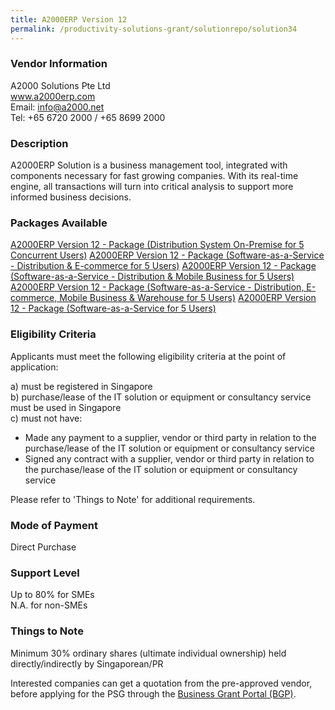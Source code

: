 ```yaml
---
title: A2000ERP Version 12
permalink: /productivity-solutions-grant/solutionrepo/solution34
---
```


### Vendor Information
A2000 Solutions Pte Ltd<br>www.a2000erp.com<br>Email: info@a2000.net<br>Tel: +65 6720 2000 / +65 8699 2000

### Description

A2000ERP Solution is a business management tool, integrated with components necessary for fast growing companies. With its real-time engine, all transactions will turn into critical analysis to support more informed business decisions. 

### Packages Available

<a href='https://www.gobusiness.gov.sg/images/psg/A2000_Solutions_Annex_3_Part_2.pdf' target='_blank'>A2000ERP Version 12 - Package (Distribution System On-Premise for 5 Concurrent Users)</a>
<a href='https://www.gobusiness.gov.sg/images/psg/A2000_Solutions_Annex_3_Part_3.pdf' target='_blank'>A2000ERP Version 12 - Package (Software-as-a-Service - Distribution & E-commerce for 5 Users)</a>
<a href='https://www.gobusiness.gov.sg/images/psg/A2000_Solutions_Annex_3_Part_4.pdf' target='_blank'>A2000ERP Version 12 - Package (Software-as-a-Service - Distribution & Mobile Business for 5 Users)</a>
<a href='https://www.gobusiness.gov.sg/images/psg/A2000_Solutions_Annex_3_Part_5.pdf' target='_blank'>A2000ERP Version 12 - Package (Software-as-a-Service - Distribution, E-commerce, Mobile Business & Warehouse for 5 Users)</a>
<a href='https://www.gobusiness.gov.sg/images/psg/A2000_Solutions_Annex_3_Part_1.pdf' target='_blank'>A2000ERP Version 12 - Package (Software-as-a-Service for 5 Users)</a>

### Eligibility Criteria

Applicants must meet the following eligibility criteria at the point of application:

a) must be registered in Singapore <br>
b) purchase/lease of the IT solution or equipment or consultancy service must be used in Singapore <br>
c) must not have:
- Made any payment to a supplier, vendor or third party in relation to the purchase/lease of the IT solution or equipment or consultancy service
- Signed any contract with a supplier, vendor or third party in relation to the purchase/lease of the IT solution or equipment or consultancy service

Please refer to 'Things to Note' for additional requirements.

### Mode of Payment
Direct Purchase

### Support Level
Up to 80% for SMEs <br>
N.A. for non-SMEs

### Things to Note
Minimum 30% ordinary shares (ultimate individual ownership) held directly/indirectly by Singaporean/PR

Interested companies can get a quotation from the pre-approved vendor, before applying for the PSG through the <a target='_blank' href='https://www.businessgrants.gov.sg/'>Business Grant Portal (BGP)</a>.
